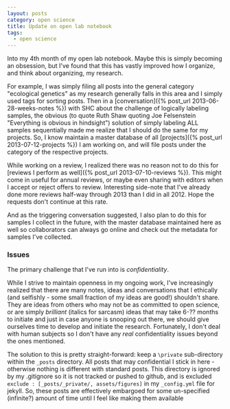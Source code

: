 ```yaml
---
layout: posts
category: open science
title: Update on open lab notebook
tags:
  - open science
---
```


Into my 4th month of my open lab notebook. Maybe this is simply becoming an obsession, but I've found that this has vastly improved how I organize, and think about organizing, my research.

For example, I was simply filing all posts into the general category "ecological genetics" as my research generally falls in this area and I simply used tags for sorting posts. Then in a [conversation]({% post_url 2013-06-28-weeks-notes %}) with SHC about the challenge of logically labeling samples, the obvious (to quote Ruth Shaw quoting Joe Felsenstein "Everything is obvious in hindsight") solution of simply labeling ALL samples sequentially made me realize that I should do the same for my projects. So, I know maintain a master database of all [projects]({% post_url 2013-07-12-projects %}) I am working on, and will file posts under the category of the respective projects. 

While working on a review, I realized there was no reason not to do this for [reviews I perform as well]({% post_url 2013-07-10-reviews %}). This might come in useful for annual reviews, or maybe even sharing with editors when I accept or reject offers to review. Interesting side-note that I've already done more reviews half-way through 2013 than I did in all 2012. Hope the requests don't continue at this rate.

And as the triggering conversation suggested, I also plan to do this for samples I collect in the future, with the master database maintained here as well so collaborators can always go online and check out the metadata for samples I've collected.


### Issues

The primary challenge that I've run into is *confidentiality*. 

While I strive to maintain openness in my ongoing work, I've increasingly realized that there are many notes, ideas and conversations that I ethically (and selfishly - some small fraction of my ideas are good!) shouldn't share. They are ideas from others who may not be as committed to open science, or are simply *brilliant* (italics for sarcasm) ideas that may take 6-?? months to initiate and just in case anyone is snooping out there, we should give ourselves time to develop and initiate the research. Fortunately, I don't deal with human subjects so I don't have any *real* confidentiality issues beyond the ones mentioned.

The solution to this is pretty straight-forward: keep a `\private` sub-directory within the `_posts` directory. All posts that may confidential I stick in here - otherwise nothing is different with standard posts. This directory is ignored by my .gitignore so it is not tracked or pushed to github, and is excluded `exclude : [_posts/_private/, assets/figures]` in my `_config.yml` file for jekyll. So, these posts are effectively embargoed for some un-specified (infinite?) amount of time until I feel like making them available

